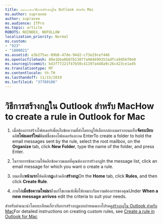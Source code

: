 ```yaml
---
title: ๑๘๐๐๐๒๑วิธีการสร้างกฎใน Outlook สำหรับ Mac
ms.author: supravee
author: supravee
ms.audience: ITPro
ms.topic: article
ROBOTS: NOINDEX, NOFOLLOW
localization_priority: Normal
ms.custom:
- "923"
- "1800021"
ms.assetid: e3b275ac-09b6-47de-94d2-cf3e29cef446
ms.openlocfilehash: 80e1bba8b07b13077a984699353adfca9d56f0e0
ms.sourcegitcommit: b43f77221f47b50c41197a448a9c26c423ce1ad5
ms.translationtype: MT
ms.contentlocale: th-TH
ms.lasthandoff: 11/15/2019
ms.locfileid: "37769106"
---
```

# <a name="how-to-create-a-rule-in-outlook-for-mac"></a><span data-ttu-id="629c8-102">วิธีการสร้างกฎใน Outlook สำหรับ Mac</span><span class="sxs-lookup"><span data-stu-id="629c8-102">How to create a rule in Outlook for Mac</span></span>

1. <span data-ttu-id="629c8-103">เมื่อต้องการสร้างโฟลเดอร์เพื่อเก็บข้อความที่ส่งโดยกฎให้เลือกกล่องเมดรากบนแท็บ**จัดระเบียบ**คลิ**กโฟลเดอร์ใหม่**พิมพ์ชื่อของโฟลเดอร์และกด Enter</span><span class="sxs-lookup"><span data-stu-id="629c8-103">To create a folder to hold the email messages sent by the rule, select the root mailbox, on the **Organize** tab, click **New Folder**, type the name of the folder, and press Enter.</span></span>

2. <span data-ttu-id="629c8-104">ในรายการข้อความให้คลิกข้อความเมลที่คุณต้องการสร้างกฎ</span><span class="sxs-lookup"><span data-stu-id="629c8-104">In the message list, click an email message for which you want o create a rule.</span></span>

3. <span data-ttu-id="629c8-105">บนแท็บ**หน้าแรก**ให้คลิก**กฎ**แล้วคลิก**สร้างกฎ**</span><span class="sxs-lookup"><span data-stu-id="629c8-105">On the **Home** tab, click **Rules**, and then click **Create Rule**.</span></span>

4. <span data-ttu-id="629c8-106">ภายใต้**เมื่อข้อความใหม่มา**ถึงแก้ไขเกณฑ์เพื่อให้เหมาะกับความต้องการของคุณ</span><span class="sxs-lookup"><span data-stu-id="629c8-106">Under **When a new message arrives** edit the criteria to suit your needs.</span></span> 

<span data-ttu-id="629c8-107">สำหรับคำแนะนำโดยละเอียดเกี่ยวกับการสร้างกฎแบบกำหนดเองโปรดดู[สร้างกฎใน Outlook สำหรับ Mac](https://aka.ms/AA1uy0v)</span><span class="sxs-lookup"><span data-stu-id="629c8-107">For detailed instructions on creating custom rules, see [Create a rule in Outlook for Mac](https://aka.ms/AA1uy0v)</span></span>
  